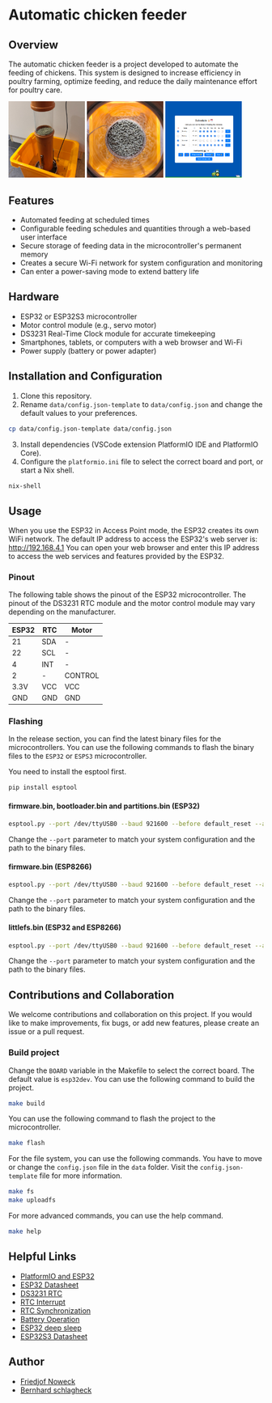 # Automatic chicken feeder

## Overview
The automatic chicken feeder is a project developed to automate the feeding of chickens. This system is designed to increase efficiency in poultry farming, optimize feeding, and reduce the daily maintenance effort for poultry care.

<img src="media/Zmf8OmPV7K.jpg" width="30%"></img>
<img src="media/JljAL2A0pf.jpg" width="30%"></img>
<img src="media/JNqULSaXMi.png" width="30%"></img> 

## Features
- Automated feeding at scheduled times
- Configurable feeding schedules and quantities through a web-based user interface
- Secure storage of feeding data in the microcontroller's permanent memory
- Creates a secure Wi-Fi network for system configuration and monitoring
- Can enter a power-saving mode to extend battery life

## Hardware
- ESP32 or ESP32S3 microcontroller
- Motor control module (e.g., servo motor)
- DS3231 Real-Time Clock module for accurate timekeeping
- Smartphones, tablets, or computers with a web browser and Wi-Fi
- Power supply (battery or power adapter)

## Installation and Configuration
1. Clone this repository.
2. Rename `data/config.json-template` to `data/config.json` and change the default values to your preferences.
```bash
cp data/config.json-template data/config.json
```
3. Install dependencies (VSCode extension PlatformIO IDE and PlatformIO Core).
4. Configure the `platformio.ini` file to select the correct board and port, or start a Nix shell.
```bash
nix-shell
```

## Usage
When you use the ESP32 in Access Point mode, the ESP32 creates its own WiFi network. The default IP address to access the ESP32's web server is: http://192.168.4.1 You can open your web browser and enter this IP address to access the web services and features provided by the ESP32.

### Pinout
The following table shows the pinout of the ESP32 microcontroller. The pinout of the DS3231 RTC module and the motor control module may vary depending on the manufacturer.

| ESP32 | RTC | Motor   |
| ----- | --- | ------- |
| 21    | SDA | -       |
| 22    | SCL | -       |
| 4     | INT | -       |
| 2     | -   | CONTROL |
| 3.3V  | VCC | VCC     |
| GND   | GND | GND     |

### Flashing
In the release section, you can find the latest binary files for the microcontrollers. You can use the following commands to flash the binary files to the `ESP32` or `ESPS3` microcontroller.

You need to install the esptool first.
```bash
pip install esptool
```

#### firmware.bin, bootloader.bin and partitions.bin (ESP32)
```bash
esptool.py --port /dev/ttyUSB0 --baud 921600 --before default_reset --after hard_reset write_flash -z --flash_mode dio --flash_freq 40m --flash_size detect 0x1000 bootloader.bin 0x8000 partitions.bin 0x10000 firmware.bin
```
Change the `--port` parameter to match your system configuration and the path to the binary files.

#### firmware.bin (ESP8266)
```bash
esptool.py --port /dev/ttyUSB0 --baud 921600 --before default_reset --after hard_reset write_flash -z --flash_mode dio --flash_freq 40m --flash_size detect 0x10000 firmware.bin
```
Change the `--port` parameter to match your system configuration and the path to the binary files.

#### littlefs.bin (ESP32 and ESP8266)
```bash
esptool.py --port /dev/ttyUSB0 --baud 921600 --before default_reset --after hard_reset write_flash -z --flash_mode dio --flash_freq 40m --flash_size detect 0x290000 littlefs.bin
```
Change the `--port` parameter to match your system configuration and the path to the binary files.

## Contributions and Collaboration
We welcome contributions and collaboration on this project. If you would like to make improvements, fix bugs, or add new features, please create an issue or a pull request.

### Build project
Change the `BOARD` variable in the Makefile to select the correct board. The default value is `esp32dev`. You can use the following command to build the project.
```bash
make build
```
You can use the following command to flash the project to the microcontroller.
```bash
make flash
```
For the file system, you can use the following commands. You have to move or change the `config.json` file in the `data` folder. Visit the `config.json-template` file for more information.
```bash
make fs
make uploadfs
```

For more advanced commands, you can use the help command.
```bash
make help
```

## Helpful Links
- [PlatformIO and ESP32](https://docs.platformio.org/en/latest/platforms/espressif32.html)
- [ESP32 Datasheet](https://www.espressif.com/sites/default/files/documentation/esp32_datasheet_en.pdf)
- [DS3231 RTC](https://www.analog.com/media/en/technical-documentation/data-sheets/DS3231.pdf)
- [RTC Interrupt](https://github.com/IowaDave/RTC-DS3231-Arduino-Interrupt)
- [RTC Synchronization](https://github.com/Friedjof/SyncRTC)
- [Battery Operation](https://randomnerdtutorials.com/power-esp32-esp8266-solar-panels-battery-level-monitoring/)
- [ESP32 deep sleep](https://randomnerdtutorials.com/esp32-deep-sleep-arduino-ide-wake-up-sources/)
- [ESP32S3 Datasheet](https://www.espressif.com/sites/default/files/documentation/esp32-s3_datasheet_en.pdf)

## Author
- [Friedjof Noweck](https://github.com/Friedjof)
- [Bernhard schlagheck](https://github.com/bschlagheck)
